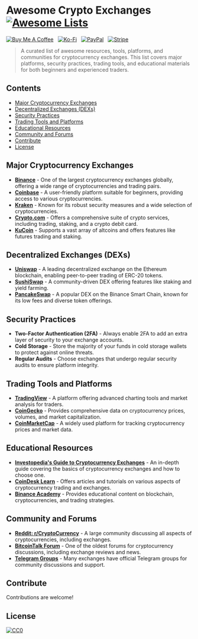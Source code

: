 # Awesome Crypto Exchanges [![Awesome Lists](https://srv-cdn.himpfen.io/badges/awesome-lists/awesomelists-flat.svg)](https://github.com/awesomelistsio/awesome)

[![Buy Me A Coffee](https://srv-cdn.himpfen.io/badges/buymeacoffee/buymeacoffee-flat.svg)](https://tinyurl.com/2h9aktmd) &nbsp; [![Ko-Fi](https://srv-cdn.himpfen.io/badges/kofi/kofi-flat.svg)](https://tinyurl.com/d4xnrptz) &nbsp; [![PayPal](https://srv-cdn.himpfen.io/badges/paypal/paypal-flat.svg)](https://tinyurl.com/mr22naua) &nbsp; [![Stripe](https://srv-cdn.himpfen.io/badges/stripe/stripe-flat.svg)](https://tinyurl.com/e8ymxdw3)

> A curated list of awesome resources, tools, platforms, and communities for cryptocurrency exchanges. This list covers major platforms, security practices, trading tools, and educational materials for both beginners and experienced traders.

## Contents

- [Major Cryptocurrency Exchanges](#major-cryptocurrency-exchanges)
- [Decentralized Exchanges (DEXs)](#decentralized-exchanges-dexs)
- [Security Practices](#security-practices)
- [Trading Tools and Platforms](#trading-tools-and-platforms)
- [Educational Resources](#educational-resources)
- [Community and Forums](#community-and-forums)
- [Contribute](#contribute)
- [License](#license)

## Major Cryptocurrency Exchanges

- **[Binance](https://www.binance.com/)** - One of the largest cryptocurrency exchanges globally, offering a wide range of cryptocurrencies and trading pairs.
- **[Coinbase](https://www.coinbase.com/)** - A user-friendly platform suitable for beginners, providing access to various cryptocurrencies.
- **[Kraken](https://www.kraken.com/)** - Known for its robust security measures and a wide selection of cryptocurrencies.
- **[Crypto.com](https://crypto.com/)** - Offers a comprehensive suite of crypto services, including trading, staking, and a crypto debit card.
- **[KuCoin](https://www.kucoin.com/)** - Supports a vast array of altcoins and offers features like futures trading and staking.

## Decentralized Exchanges (DEXs)

- **[Uniswap](https://uniswap.org/)** - A leading decentralized exchange on the Ethereum blockchain, enabling peer-to-peer trading of ERC-20 tokens.
- **[SushiSwap](https://sushi.com/)** - A community-driven DEX offering features like staking and yield farming.
- **[PancakeSwap](https://pancakeswap.finance/)** - A popular DEX on the Binance Smart Chain, known for its low fees and diverse token offerings.

## Security Practices

- **Two-Factor Authentication (2FA)** - Always enable 2FA to add an extra layer of security to your exchange accounts.
- **Cold Storage** - Store the majority of your funds in cold storage wallets to protect against online threats.
- **Regular Audits** - Choose exchanges that undergo regular security audits to ensure platform integrity.

## Trading Tools and Platforms

- **[TradingView](https://www.tradingview.com/)** - A platform offering advanced charting tools and market analysis for traders.
- **[CoinGecko](https://www.coingecko.com/)** - Provides comprehensive data on cryptocurrency prices, volumes, and market capitalization.
- **[CoinMarketCap](https://coinmarketcap.com/)** - A widely used platform for tracking cryptocurrency prices and market data.

## Educational Resources

- **[Investopedia's Guide to Cryptocurrency Exchanges](https://www.investopedia.com/best-crypto-exchanges-5071855)** - An in-depth guide covering the basics of cryptocurrency exchanges and how to choose one.
- **[CoinDesk Learn](https://www.coindesk.com/learn/)** - Offers articles and tutorials on various aspects of cryptocurrency trading and exchanges.
- **[Binance Academy](https://academy.binance.com/)** - Provides educational content on blockchain, cryptocurrencies, and trading strategies.

## Community and Forums

- **[Reddit: r/CryptoCurrency](https://www.reddit.com/r/CryptoCurrency/)** - A large community discussing all aspects of cryptocurrencies, including exchanges.
- **[BitcoinTalk Forum](https://bitcointalk.org/)** - One of the oldest forums for cryptocurrency discussions, including exchange reviews and news.
- **[Telegram Groups](https://t.me/cryptocurrency)** - Many exchanges have official Telegram groups for community discussions and support.

## Contribute

Contributions are welcome!

## License

[![CC0](https://mirrors.creativecommons.org/presskit/buttons/88x31/svg/by-sa.svg)](http://creativecommons.org/licenses/by-sa/4.0/)
